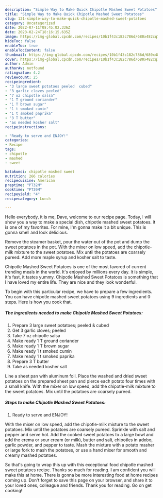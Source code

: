 ```yaml
---
description: "Simple Way to Make Quick Chipotle Mashed Sweet Potatoes"
title: "Simple Way to Make Quick Chipotle Mashed Sweet Potatoes"
slug: 121-simple-way-to-make-quick-chipotle-mashed-sweet-potatoes
category: Uncategorized
date: 2022-07-11T08:45:02.336Z
date: 2023-02-24T18:16:15.635Z
image: https://img-global.cpcdn.com/recipes/10b1f43c182c786d/680x482cq70/chipotle-mashed-sweet-potatoes-recipe-main-photo.jpg
hideToc: false
enableToc: true
enableTocContent: false
thumbnail: https://img-global.cpcdn.com/recipes/10b1f43c182c786d/680x482cq70/chipotle-mashed-sweet-potatoes-recipe-main-photo.jpg
cover: https://img-global.cpcdn.com/recipes/10b1f43c182c786d/680x482cq70/chipotle-mashed-sweet-potatoes-recipe-main-photo.jpg
author: Admin
authorAv: notfound
ratingvalue: 4.2
reviewcount: 25
recipeingredient:
- "3 large sweet potatoes peeled  cubed"
- "3 garlic cloves peeled"
- "7 oz chipotle salsa"
- "1 T ground coriander"
- "1 T brown sugar"
- "1 t smoked cumin"
- "1 t smoked paprika"
- "3 T butter"
- "as needed kosher salt"
recipeinstructions:

- "Ready to serve and ENJOY!"
categories:
- Recipe
tags:
- chipotle
- mashed
- sweet

katakunci: chipotle mashed sweet 
nutrition: 266 calories
recipecuisine: American
preptime: "PT32M"
cooktime: "PT39M"
recipeyield: "4"
recipecategory: Lunch

---
```



Hello everybody, it is me, Dave, welcome to our recipe page. Today, I will show you a way to make a special dish, chipotle mashed sweet potatoes. It is one of my favorites. For mine, I'm gonna make it a bit unique. This is gonna smell and look delicious.

Remove the steamer basket, pour the water out of the pot and dump the sweet potatoes in the pot. With the mixer on low speed, add the chipotle-milk mixture to the sweet potatoes. Mix until the potatoes are coarsely pureed. Add more maple syrup and kosher salt to taste.

Chipotle Mashed Sweet Potatoes is one of the most favored of current trending meals in the world. It's enjoyed by millions every day. It is simple, it's fast, it tastes yummy. Chipotle Mashed Sweet Potatoes is something that I have loved my entire life. They are nice and they look wonderful.


To begin with this particular recipe, we have to prepare a few ingredients. You can have chipotle mashed sweet potatoes using 9 ingredients and 0 steps. Here is how you cook that.

<!--inarticleads1-->

##### The ingredients needed to make Chipotle Mashed Sweet Potatoes:

1. Prepare 3 large sweet potatoes; peeled &amp; cubed
1. Get 3 garlic cloves; peeled
1. Take 7 oz chipotle salsa
1. Make ready 1 T ground coriander
1. Make ready 1 T brown sugar
1. Make ready 1 t smoked cumin
1. Make ready 1 t smoked paprika
1. Prepare 3 T butter
1. Take as needed kosher salt


Line a sheet pan with aluminum foil. Place the washed and dried sweet potatoes on the prepared sheet pan and pierce each potato four times with a small knife. With the mixer on low speed, add the chipotle-milk mixture to the sweet potatoes. Mix until the potatoes are coarsely pureed. 

<!--inarticleads2-->

##### Steps to make Chipotle Mashed Sweet Potatoes:


1. Ready to serve and ENJOY!

With the mixer on low speed, add the chipotle-milk mixture to the sweet potatoes. Mix until the potatoes are coarsely pureed. Sprinkle with salt and pepper and serve hot. Add the cooked sweet potatoes to a large bowl and add the crema or sour cream (or milk), butter and salt, chipotles in adobo, garlic powder, and pepper to taste. Mash the mixture with a potato masher or large fork to mash the potatoes, or use a hand mixer for smooth and creamy mashed potatoes. 

So that's going to wrap this up with this exceptional food chipotle mashed sweet potatoes recipe. Thanks so much for reading. I am confident you will make this at home. There is gonna be more interesting food at home recipes coming up. Don't forget to save this page on your browser, and share it to your loved ones, colleague and friends. Thank you for reading. Go on get cooking!
